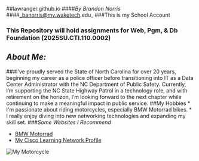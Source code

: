 ##lawranger.github.io 
####_By Brandon Norris_ 
####_banorris@my.waketech.edu_ 
###This is my School Account 
### This Repository will hold assignments for Web, Pgm, & Db Foundation (2025SU.CTI.110.0002)
## _About Me:_ 
###I’ve proudly served the State of North Carolina for over 20 years, beginning my career as a police officer before transitioning into IT as a Data Center Administrator with the NC Department of Public Safety. Currently, I’m supporting the NC State Highway Patrol in a technology role, and with retirement on the horizon, I’m looking forward to the next chapter while continuing to make a meaningful impact in public service.
##My Hobbies
	* I'm passionate about riding motorcycles, especially BMW Motorrad bikes.
	* I really enjoy diving into new networking technologies and expanding my skill set.
###_Some Websites I Recommend_
* [BMW Motorrad](https://www.bmw-motorrad.com/en/home.html) 
* [My Cisco Learning Network Profile](https://learningnetwork.cisco.com/s/profile/0053i000002pism)

![My Motorcycle](https://github.com/lawranger/lawranger.github.io/blob/main/IMG_7639.jpeg)